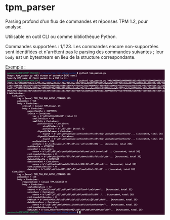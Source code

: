 # tpm_parser
Parsing profond d'un flux de commandes et réponses TPM 1.2, pour analyse.

Utilisable en outil CLI ou comme bibliothèque Python.

Commandes supportées : 1/123. Les commandes encore non-supportées sont identifiées et n'arrêtent pas le parsing des commandes suivantes ; leur `body` est un bytestream en lieu de la structure correspondante.

Exemple :
![Screenshot](images/tpm_parser_example.png)
